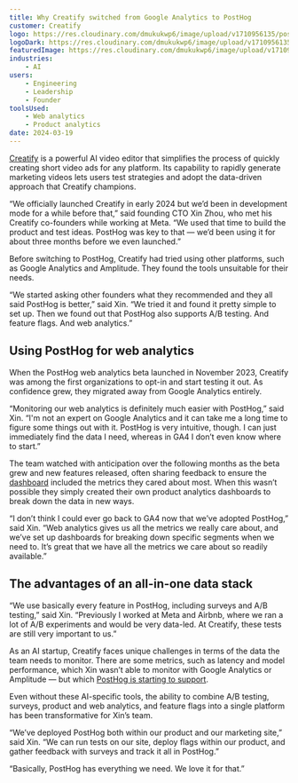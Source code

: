 ```yaml
---
title: Why Creatify switched from Google Analytics to PostHog
customer: Creatify
logo: https://res.cloudinary.com/dmukukwp6/image/upload/v1710956135/posthog.com/contents/images/customers/creatify/logo.png
logoDark: https://res.cloudinary.com/dmukukwp6/image/upload/v1710956135/posthog.com/contents/images/customers/creatify/logo-dark.png
featuredImage: https://res.cloudinary.com/dmukukwp6/image/upload/v1710956135/posthog.com/contents/images/customers/creatify/featured.png
industries:
    - AI
users:
    - Engineering
    - Leadership
    - Founder
toolsUsed:
    - Web analytics
    - Product analytics
date: 2024-03-19
---
```


[Creatify](https://creatify.ai/) is a powerful AI video editor that simplifies the process of quickly creating short video ads for any platform. Its capability to rapidly generate marketing videos lets users test strategies and adopt the data-driven approach that Creatify champions.

“We officially launched Creatify in early 2024 but we’d been in development mode for a while before that,” said founding CTO Xin Zhou, who met his Creatify co-founders while working at Meta. “We used that time to build the product and test ideas. PostHog was key to that — we’d been using it for about three months before we even launched.”

Before switching to PostHog, Creatify had tried using other platforms, such as Google Analytics and Amplitude. They found the tools unsuitable for their needs.

“We started asking other founders what they recommended and they all said PostHog is better,” said Xin. “We tried it and found it pretty simple to set up. Then we found out that PostHog also supports A/B testing. And feature flags. And web analytics.”

## Using PostHog for web analytics

When the PostHog web analytics beta launched in November 2023, Creatify was among the first organizations to opt-in and start testing it out. As confidence grew, they migrated away from Google Analytics entirely. 

“Monitoring our web analytics is definitely much easier with PostHog,” said Xin. “I'm not an expert on Google Analytics and it can take me a long time to figure some things out with it. PostHog is very intuitive, though. I can just immediately find the data I need, whereas in GA4 I don’t even know where to start.”

<BorderWrapper>
<Quote
    imageSource="/images/customers/creatify-xin.png"
    size="md"
    name="Xin Zhou"
    title="CTO at Creatify"
    quote={`“I don't think I could ever go back to GA4 now that we've adopted PostHog. Web analytics gives us all the metrics we really care about. It is so much easier to use than GA4.”`}
/>
</BorderWrapper>

The team watched with anticipation over the following months as the beta grew and new features released, often sharing feedback to ensure the [dashboard](/docs/web-analytics/dashboard) included the metrics they cared about most. When this wasn’t possible they simply created their own product analytics dashboards to break down the data in new ways. 

“I don’t think I could ever go back to GA4 now that we’ve adopted PostHog,” said Xin. “Web analytics gives us all the metrics we really care about, and we’ve set up dashboards for breaking down specific segments when we need to. It’s great that we have all the metrics we care about so readily available.” 

## The advantages of an all-in-one data stack

“We use basically every feature in PostHog, including surveys and A/B testing,” said Xin. “Previously I worked at Meta and Airbnb, where we ran a lot of A/B experiments and would be very data-led. At Creatify, these tests are still very important to us.”

As an AI startup, Creatify faces unique challenges in terms of the data the team needs to monitor. There are some metrics, such as latency and model performance, which Xin wasn’t able to monitor with Google Analytics or Amplitude — but which [PostHog is starting to support](/templates/ai-analytics).

Even without these AI-specific tools, the ability to combine A/B testing, surveys, product and web analytics, and feature flags into a single platform has been transformative for Xin’s team. 

“We’ve deployed PostHog both within our product and our marketing site,” said Xin. “We can run tests on our site, deploy flags within our product, and gather feedback with surveys and track it all in PostHog.”

“Basically, PostHog has everything we need. We love it for that.”
